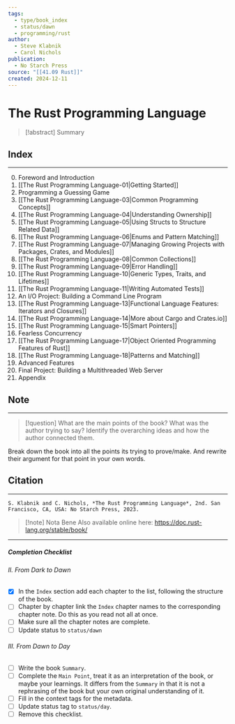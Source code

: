 ```yaml
---
tags:
  - type/book_index
  - status/dawn
  - programming/rust
author:
  - Steve Klabnik
  - Carol Nichols
publication:
  - No Starch Press
source: "[[41.09 Rust]]"
created: 2024-12-11
---
```

# The Rust Programming Language

> [!abstract] Summary
## Index
---
0. Foreword and Introduction
1. [[The Rust Programming Language-01|Getting Started]]
2. Programming a Guessing Game
3. [[The Rust Programming Language-03|Common Programming Concepts]]
4. [[The Rust Programming Language-04|Understanding Ownership]]
5. [[The Rust Programming Language-05|Using Structs to Structure Related Data]]
6. [[The Rust Programming Language-06|Enums and Pattern Matching]]
7. [[The Rust Programming Language-07|Managing Growing Projects with Packages, Crates, and Modules]]
8. [[The Rust Programming Language-08|Common Collections]]
9. [[The Rust Programming Language-09|Error Handling]]
10. [[The Rust Programming Language-10|Generic Types, Traits, and Lifetimes]]
11. [[The Rust Programming Language-11|Writing Automated Tests]]
12. An I/O Project: Building a Command Line Program
13. [[The Rust Programming Language-13|Functional Language Features: Iterators and Closures]]
14. [[The Rust Programming Language-14|More about Cargo and Crates.io]]
15. [[The Rust Programming Language-15|Smart Pointers]]
16. Fearless Concurrency
17. [[The Rust Programming Language-17|Object Oriented Programming Features of Rust]]
18. [[The Rust Programming Language-18|Patterns and Matching]]
19. Advanced Features
20. Final Project: Building a Multithreaded Web Server
21. Appendix
## Note
---

> [!question] What are the main points of the book?
> What was the author trying to say? Identify the overarching ideas and how the author connected them.

Break down the book into all the points its trying to prove/make. And rewrite their argument for that point in your own words.
## Citation
---
```
S. Klabnik and C. Nichols, *The Rust Programming Language*, 2nd. San Francisco, CA, USA: No Starch Press, 2023.
```

> [!note] Nota Bene
> Also available online here: https://doc.rust-lang.org/stable/book/



---
##### Completion Checklist
###### II. From Dark to Dawn
- [x] In the `Index` section add each chapter to the list, following the structure of the book.
- [ ] Chapter by chapter link the `Index` chapter names to the corresponding chapter note. Do this as you read not all at once.
- [ ] Make sure all the chapter notes are complete.
- [ ] Update status to `status/dawn`
###### III. From Dawn to Day
- [ ] Write the book `Summary`.
- [ ] Complete the `Main Point`, treat it as an interpretation of the book, or maybe your learnings. It differs from the `Summary` in that it is not a rephrasing of the book but your own original understanding of it.
- [ ] Fill in the context tags for the metadata.
- [ ] Update status tag to `status/day`.
- [ ] Remove this checklist.